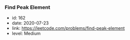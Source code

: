 ### Find Peak Element

* id: 162
* date: 2020-07-23
* link: https://leetcode.com/problems/find-peak-element
* level: Medium
